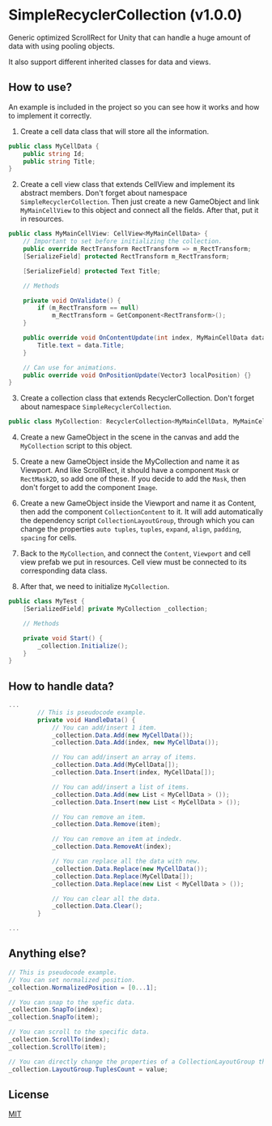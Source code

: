 # SimpleRecyclerCollection (v1.0.0)

Generic optimized ScrollRect for Unity that can handle a huge amount of data with using pooling objects. 

It also support different inherited classes for data and views.

## How to use?

An example is included in the project so you can see how it works and how to implement it correctly.


1. Create a cell data class that will store all the information.

```csharp
public class MyCellData {
    public string Id;
    public string Title;
}
```

2. Create a cell view class that extends CellView and implement its abstract members. 
Don't forget about namespace ```SimpleRecyclerCollection```. Then just create a new GameObject and link ```MyMainCellView``` to this object and connect all the fields. After that, put it in resources.

```csharp
public class MyMainCellView: CellView<MyMainCellData> {
    // Important to set before initializing the collection.
    public override RectTransform RectTransform => m_RectTransform;
    [SerializeField] protected RectTransform m_RectTransform;

    [SerializeField] protected Text Title;

    // Methods

    private void OnValidate() {
        if (m_RectTransform == null)
            m_RectTransform = GetComponent<RectTransform>();
    }

    public override void OnContentUpdate(int index, MyMainCellData data) {
        Title.text = data.Title;
    }

    // Can use for animations.
    public override void OnPositionUpdate(Vector3 localPosition) {}
}
```

3. Create a collection class that extends RecyclerCollection. 
Don't forget about namespace ```SimpleRecyclerCollection```.
```csharp
public class MyCollection: RecyclerCollection<MyMainCellData, MyMainCellView> {}
```

4. Create a new GameObject in the scene in the canvas and add the ```MyCollection``` script to this object. 

5. Create a new GameObject inside the MyCollection and name it as Viewport. And like ScrollRect, it should have a component ```Mask``` or ```RectMask2D```, so add one of these. If you decide to add the ```Mask```, then don't forget to add the component ```Image```.

6. Create a new GameObject inside the Viewport and name it as Content, then add the component ```CollectionContent``` to it. It will add automatically the dependency script ```CollectionLayoutGroup```, through which you can change the properties ```auto tuples```, ```tuples```, ```expand```, ```align```, ```padding```, ```spacing``` for cells.

7. Back to the ```MyCollection```, and connect the ```Content```, ```Viewport``` and cell view prefab we put in resources. Cell view must be connected to its corresponding data class.

8. After that, we need to initialize ```MyCollection```.
```csharp
public class MyTest {
    [SerializedField] private MyCollection _collection;

    // Methods

    private void Start() {
        _collection.Initialize();
    }
}
```

## How to handle data?
```csharp
...
        // This is pseudocode example.
        private void HandleData() {
            // You can add/insert 1 item.
            _collection.Data.Add(new MyCellData());
            _collection.Data.Add(index, new MyCellData());

            // You can add/insert an array of items.
            _collection.Data.Add(MyCellData[]);
            _collection.Data.Insert(index, MyCellData[]);

            // You can add/insert a list of items.
            _collection.Data.Add(new List < MyCellData > ());
            _collection.Data.Insert(new List < MyCellData > ());

            // You can remove an item.
            _collection.Data.Remove(item);

            // You can remove an item at indedx.
            _collection.Data.RemoveAt(index);

            // You can replace all the data with new.
            _collection.Data.Replace(new MyCellData());
            _collection.Data.Replace(MyCellData[]);
            _collection.Data.Replace(new List < MyCellData > ());

            // You can clear all the data.
            _collection.Data.Clear();
        }

...
```

## Anything else?
```csharp
// This is pseudocode example.
// You can set normalized position.
_collection.NormalizedPosition = [0...1];

// You can snap to the spefic data.
_collection.SnapTo(index);
_collection.SnapTo(item);

// You can scroll to the specific data.
_collection.ScrollTo(index);
_collection.ScrollTo(item);

// You can directly change the properties of a CollectionLayoutGroup through the collection.
_collection.LayoutGroup.TuplesCount = value;
```

## License
[MIT](https://choosealicense.com/licenses/mit/)
